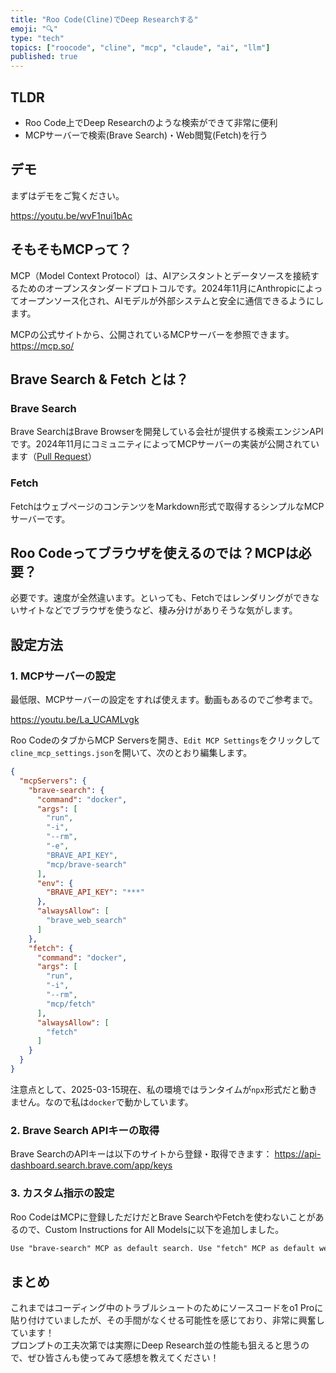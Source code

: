 ```yaml
---
title: "Roo Code(Cline)でDeep Researchする"
emoji: "🔍"
type: "tech"
topics: ["roocode", "cline", "mcp", "claude", "ai", "llm"]
published: true
---
```


## TLDR

- Roo Code上でDeep Researchのような検索ができて非常に便利
- MCPサーバーで検索(Brave Search)・Web閲覧(Fetch)を行う

## デモ

まずはデモをご覧ください。

https://youtu.be/wvF1nui1bAc

## そもそもMCPって？

MCP（Model Context Protocol）は、AIアシスタントとデータソースを接続するためのオープンスタンダードプロトコルです。2024年11月にAnthropicによってオープンソース化され、AIモデルが外部システムと安全に通信できるようにします。

MCPの公式サイトから、公開されているMCPサーバーを参照できます。
https://mcp.so/

## Brave Search & Fetch とは？

### Brave Search

Brave SearchはBrave Browserを開発している会社が提供する検索エンジンAPIです。2024年11月にコミュニティによってMCPサーバーの実装が公開されています（[Pull Request](https://github.com/modelcontextprotocol/servers/pull/15)）

### Fetch

FetchはウェブページのコンテンツをMarkdown形式で取得するシンプルなMCPサーバーです。

## Roo Codeってブラウザを使えるのでは？MCPは必要？

必要です。速度が全然違います。といっても、Fetchではレンダリングができないサイトなどでブラウザを使うなど、棲み分けがありそうな気がします。

## 設定方法

### 1. MCPサーバーの設定

最低限、MCPサーバーの設定をすれば使えます。動画もあるのでご参考まで。

https://youtu.be/La_UCAMLvgk

Roo CodeのタブからMCP Serversを開き、`Edit MCP Settings`をクリックして`cline_mcp_settings.json`を開いて、次のとおり編集します。

```json
{
  "mcpServers": {
    "brave-search": {
      "command": "docker",
      "args": [
        "run",
        "-i",
        "--rm",
        "-e",
        "BRAVE_API_KEY",
        "mcp/brave-search"
      ],
      "env": {
        "BRAVE_API_KEY": "***"
      },
      "alwaysAllow": [
        "brave_web_search"
      ]
    },
    "fetch": {
      "command": "docker",
      "args": [
        "run",
        "-i",
        "--rm",
        "mcp/fetch"
      ],
      "alwaysAllow": [
        "fetch"
      ]
    }
  }
}
```

注意点として、2025-03-15現在、私の環境ではランタイムが`npx`形式だと動きません。なので私は`docker`で動かしています。

### 2. Brave Search APIキーの取得

Brave SearchのAPIキーは以下のサイトから登録・取得できます：
https://api-dashboard.search.brave.com/app/keys

### 3. カスタム指示の設定

Roo CodeはMCPに登録しただけだとBrave SearchやFetchを使わないことがあるので、Custom Instructions for All Modelsに以下を追加しました。

```txt
Use "brave-search" MCP as default search. Use "fetch" MCP as default web viewer
```

## まとめ

これまではコーディング中のトラブルシュートのためにソースコードをo1 Proに貼り付けていましたが、その手間がなくせる可能性を感じており、非常に興奮しています！  
プロンプトの工夫次第では実際にDeep Research並の性能も狙えると思うので、ぜひ皆さんも使ってみて感想を教えてください！
